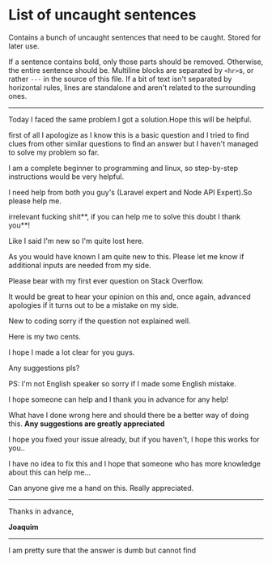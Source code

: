 # List of uncaught sentences

Contains a bunch of uncaught sentences that need to be caught. Stored for later use.

If a sentence contains bold, only those parts should be removed. Otherwise, the entire sentence should be.
Multiline blocks are separated by `<hr>`s, or rather `---` in the source of this file.
If a bit of text isn't separated by horizontal rules, lines are standalone and aren't related to the surrounding ones.


---

Today I faced the same problem.I got a solution.Hope this will be helpful.

first of all I apologize as I know this is a basic question and I tried to find clues from other similar questions to find an answer but I haven't managed to solve my problem so far.

I am a complete beginner to programming and linux, so step-by-step instructions would be very helpful.

I need help from both you guy's (Laravel expert and Node API Expert).So please help me.  

irrelevant fucking shit**, if you can help me to solve this doubt I thank you**!

Like I said I'm new so I'm quite lost here.

As you would have known I am quite new to this.  Please let me know if additional inputs are needed from my side.

Please bear with my first ever question on Stack Overflow.

It would be great to hear your opinion on this and, once again, advanced apologies if it turns out to be a mistake on my side.

New to coding sorry if the question not explained well.

Here is my two cents. 

I hope I made a lot clear for you guys. 

Any suggestions pls?

PS: I'm not English speaker so sorry if I made some English mistake.

I hope someone can help and I thank you in advance for any help! 

What have I done wrong here and should there be a better way of doing this. **Any suggestions are greatly appreciated**

I hope you fixed your issue already, but if you haven't, I hope this works for you..

I have no idea to fix this and I hope that someone who has more knowledge about this can help me...

Can anyone give me a hand on this. Really appreciated.

---

<!-- The fuck isn't this caught for? There's a rule in place for this. -->

Thanks in advance,

**Joaquim**

---

I am pretty sure that the answer is dumb but cannot find 
